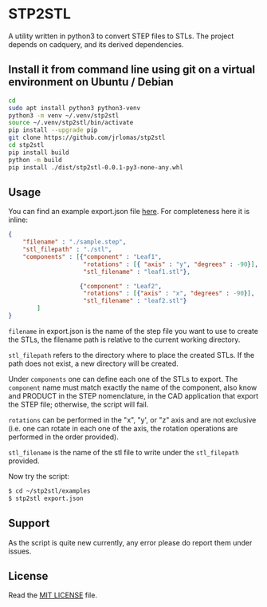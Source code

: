
# STP2STL

A utility written in python3 to convert STEP files to STLs.  The project depends on cadquery, and its derived dependencies. 

## Install it from command line using git on a virtual environment on Ubuntu / Debian

```bash
cd
sudo apt install python3 python3-venv
python3 -m venv ~/.venv/stp2stl
source ~/.venv/stp2stl/bin/activate
pip install --upgrade pip
git clone https://github.com/jrlomas/stp2stl
cd stp2stl
pip install build
python -m build
pip install ./dist/stp2stl-0.0.1-py3-none-any.whl
```

## Usage

You can find an example export.json file [here](http://github.com/jrlomas/stp2stl/examples/export.json).  For completeness here it is inline:
```json
{
    "filename" : "./sample.step",
    "stl_filepath" : "./stl",
    "components" : [{"component" : "Leaf1",
                     "rotations" : [{ "axis" : "y", "degrees" : -90}],
                     "stl_filename" : "leaf1.stl"},

                    {"component" : "Leaf2",
                     "rotations" : [{"axis" : "x", "degrees" : -90}],
                     "stl_filename" : "leaf2.stl"}
        ]
}
```

``filename`` in export.json is the name of the step file you want to use to create the STLs, the filename path is relative to the current working directory.

``stl_filepath`` refers to the directory where to place the created STLs.  If the path does not 
exist, a new directory will be created.

Under ``components`` one can define each one of the STLs to export.  The ``component`` name must match exactly the name of the component, also know and PRODUCT in the STEP nomenclature, in the CAD application that export the STEP file; otherwise, the script will fail.

``rotations`` can be performed in the "x", "y', or "z" axis and are not exclusive (i.e. one can rotate in each one of the axis, the rotation operations are performed in the order provided).

``stl_filename`` is the name of the stl file to write under the ``stl_filepath`` provided.

Now try the script:

```bash
$ cd ~/stp2stl/examples
$ stp2stl export.json
```

## Support

As the script is quite new currently, any error please do report them under issues.

## License

Read the [MIT LICENSE](LICENSE.md) file.